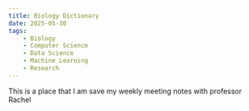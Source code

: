 ```yaml
---
title: Biology Dictionary
date: 2025-05-30
tags: 
    - Biology
    - Computer Science
    - Data Science
    - Machine Learning
    - Research
---
```

This is a place that I am save my weekly meeting notes with professor Rachel
